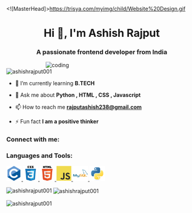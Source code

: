 <![MasterHead]><https://trisya.com/myimg/child/Website%20Design.gif>

<h1 align="center">Hi 👋, I'm Ashish Rajput</h1>
<h3 align="center">A passionate frontend developer from India</h3>
<img align="right" alt="coding" width="400" src="https://i.pinimg.com/originals/81/17/8b/81178b47a8598f0c81c4799f2cdd4057.gif")
<p align="left"> <img src="https://komarev.com/ghpvc/?username=ashishrajput001&label=Profile%20views&color=0e75b6&style=flat" alt="ashishrajput001" /> </p>

- 🌱 I’m currently learning **B.TECH**

- 💬 Ask me about **Python , HTML , CSS , Javascript**

- 📫 How to reach me **rajputashish238@gmail.com**

- ⚡ Fun fact **I am a positive thinker**

<h3 align="left">Connect with me:</h3>
<p align="left">
</p>

<h3 align="left">Languages and Tools:</h3>
<p align="left"> <a href="https://www.cprogramming.com/" target="_blank" rel="noreferrer"> <img src="https://raw.githubusercontent.com/devicons/devicon/master/icons/c/c-original.svg" alt="c" width="40" height="40"/> </a> <a href="https://www.w3schools.com/css/" target="_blank" rel="noreferrer"> <img src="https://raw.githubusercontent.com/devicons/devicon/master/icons/css3/css3-original-wordmark.svg" alt="css3" width="40" height="40"/> </a> <a href="https://www.w3.org/html/" target="_blank" rel="noreferrer"> <img src="https://raw.githubusercontent.com/devicons/devicon/master/icons/html5/html5-original-wordmark.svg" alt="html5" width="40" height="40"/> </a> <a href="https://developer.mozilla.org/en-US/docs/Web/JavaScript" target="_blank" rel="noreferrer"> <img src="https://raw.githubusercontent.com/devicons/devicon/master/icons/javascript/javascript-original.svg" alt="javascript" width="40" height="40"/> </a> <a href="https://www.mysql.com/" target="_blank" rel="noreferrer"> <img src="https://raw.githubusercontent.com/devicons/devicon/master/icons/mysql/mysql-original-wordmark.svg" alt="mysql" width="40" height="40"/> </a> <a href="https://www.python.org" target="_blank" rel="noreferrer"> <img src="https://raw.githubusercontent.com/devicons/devicon/master/icons/python/python-original.svg" alt="python" width="40" height="40"/> </a> </p>

<p><img align="left" src="https://github-readme-stats.vercel.app/api/top-langs?username=ashishrajput001&show_icons=true&locale=en&layout=compact" alt="ashishrajput001" /></p>

<p>&nbsp;<img align="center" src="https://github-readme-stats.vercel.app/api?username=ashishrajput001&show_icons=true&locale=en" alt="ashishrajput001" /></p>

<p><img align="center" src="https://github-readme-streak-stats.herokuapp.com/?user=ashishrajput001&" alt="ashishrajput001" /></p>

